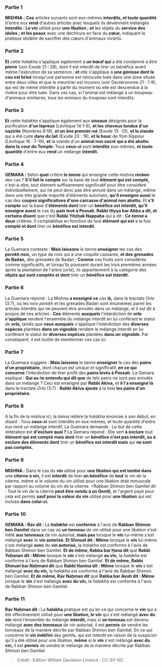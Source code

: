 
### Partie 1
<strong>MISHNA :</strong> <b>Ces</b> articles suivants sont eux-mêmes <b>interdits, et toute quantité</b> d'entre eux <b>rend</b> d'autres articles avec lesquels ils deviennent mélangés <b>interdits : Le vin</b> utilisé pour <b>une libation ; et</b> les objets du <b>service des idoles ; et les peaux</b> avec une déchirure en face du <b>cœur,</b> indiquant la pratique idolâtre de sacrifier des cœurs d'animaux vivants.

### Partie 2
<b>Et</b> cette <i>halakha</i> s'applique également à <b>un bœuf qui</b> a été condamné à être <b>pierre</b> (voir Exode 21 : 28), dont il est interdit de tirer un bénéfice avant même l'exécution de sa sentence ; <b>et</b> elle s'applique à <b>une génisse dont le cou est brisé</b> lorsqu'une personne est retrouvée tuée dans une zone située entre deux villes et que le meurtrier est inconnu (voir Deutéronome 21 : 1-9), qui est de même interdite à partir du moment où elle est descendue à la rivière pour être tuée. Dans ces cas, si l'animal est mélangé à un troupeau d'animaux similaires, tous les animaux du troupeau sont interdits.

### Partie 3
<b>Et</b> cette <i>halakha</i> s'applique également aux <b>oiseaux</b> désignés pour la purification <b>d'un lépreux</b> (Lévitique 14:1-6), <b>et les</b> <b>cheveux tondus d'un nazirite</b> (Nombres 6:18), <b>et un âne premier-né</b> (Exode 13 : 13), <b>et la viande</b> qui a été cuite <b>dans du lait</b> (Exode 23 : 19), <b>et le bouc</b> de Yom Kippour (Lévitique 16 : 7-10), <b>et</b> la viande d'un <b>animal non sacré</b> <b>qui a été abattu dans la</b> <b>cour du Temple. </b> Tous <b>ceux-ci</b> sont <b>interdits</b> eux-mêmes, <b>et toute quantité</b> d'entre eux <b>rend</b> un mélange <b>interdit.</b>

### Partie 4
<strong>GEMARA : </strong>Selon <b>quel</b> critère <b>le <i>tanna</i></b> qui enseigne cette mishna <b>reckon</b> des cas ? <b>S'il fait le compte</b> sur la base de tout <b>élément qui est compté,</b> c'est-à-dire, tout élément suffisamment significatif pour être considéré individuellement, qui ne peut donc pas être annulé dans un mélange, même dans une très grande majorité d'éléments autorisés, <b>qu'il enseigne aussi</b> le cas des <b>coupes significatives d'une <b>carcasse d'animal</b> non abattu.</b> Et <b>s'il compte</b> sur la base d'<b>éléments dont</b> tirer un <b>bénéfice est interdit, qu'il enseigne aussi</b> le cas du <b>pain levé à Pessah. Rabbi Ḥiyya bar Abba a dit, et certains disent</b> que c'est <b>Rabbi Yitzḥak Nappaḥa</b> qui a dit : <b>Ce <i>tanna</i> a deux</b> critères. Il comptabilise en fonction de tout <b>élément qui est</b> à la fois <b>compté et dont</b> tirer un <b>bénéfice est interdit.</b>

### Partie 5
La Guemara conteste : <b>Mais laissons</b> le <i>tanna</i> <b>enseigner</b> les cas des <b><i>perekh</i> noix,</b> un type de noix qui a une coquille cassante, <b>et des grenades de Badan,</b> des grenades de Badan ; <b>Comme</b> ces fruits sont considérés comme significatifs, et lorsqu'ils poussent durant les trois premières années après la plantation de l'arbre [<i>orla</i>], ils appartiennent à la catégorie des <b>objets qui sont comptés et dont</b> tirer un <b>bénéfice est interdit. </b>

### Partie 6
La Guemara répond : La Mishna <b>a enseigné ce</b> cas <b>là,</b> dans le tractate <i>Orla</i> (3:7), où les noix <i>perekh</i> et les grenades Badan sont énumérées parmi les articles interdits qui ne peuvent être annulés dans un mélange, et il est dit à propos de ces articles : <b>Ces</b> éléments <b>auxquels</b> l'interdiction de <b><i>orla</i> s'applique</b> rendent l'ensemble du mélange interdit en lui conférant le statut de <b><i>orla</i>, </b> tandis que <b>ceux auxquels</b> s'applique l'interdiction des <b>diverses espèces</b> plantées <b>dans un vignoble</b> rendent le mélange interdit en lui conférant le statut de <b>diverses espèces</b> plantées <b>dans un vignoble. </b> Par conséquent, il est inutile de mentionner ces cas ici.

### Partie 7
La Guemara suggère : <b>Mais laissons</b> le <i>tanna</i> <b>enseigner</b> le cas des <b>pains d'un propriétaire,</b> dont chacun est unique et significatif, <b>en ce qui concerne</b> l'interdiction de tirer profit des <b>pains levés à Pessah.</b> La Gemara explique : <b>Qui as-tu entendu qui dit que</b> de tels pains ne sont pas annulés dans un mélange ? Ceci est enseigné par <b>Rabbi Akiva,</b> et <b>il l'a enseigné là</b> dans le tractate <i>Orla</i> (3:7) : <b>Rabbi Akiva ajoute</b> à la liste <b>les pains d'un propriétaire.</b>

### Partie 8
A la fin de la mishna ici, la <i>tanna</i> réitère la <i>halakha</i> énoncée à son début, en disant : Tous <b>ceux-ci</b> sont interdits en eux-mêmes, et toute quantité d'entre eux rend un mélange interdit. La Guemara demande : Le but de cette réitération est <b>d'exclure quoi ?</b> La Gemara répond : Elle sert <b>à exclure</b> tout <b>élément qui est compté mais dont</b> tirer un <b>bénéfice n'est pas interdit, ou à exclure des éléments dont</b> tirer un <b>bénéfice est interdit mais</b> qui <b>ne sont pas comptés.</b>

### Partie 9
<strong>MISHNA :</strong> Dans le cas du <b>vin</b> utilisé pour <b>une libation qui est tombé dans</b> une <b>citerne à vin,</b> il est <b>interdit</b> de tirer <b>un bénéfice</b> de <b>tout</b> le vin de la citerne, même si le volume du vin utilisé pour une libation était minuscule par rapport au volume du vin de la citerne. <Rabban Shimon ben Gamliel dit : Tout le</b> vin de la citerne <b>peut être vendu à un Gentil,</b> et l'argent payé pour cela est permis <b>sauf pour la valeur du vin</b> utilisé pour <b>une libation</b> qui est incluse <b>dans celui-ci.</b>

### Partie 10
<strong>GEMARA :</strong> <b>Rav dit : </b> La <b><i>halakha</i></b> est <b>conforme</b> à l'avis de <b>Rabban Shimon ben Gamliel</b> dans un cas où <b>un tonneau</b> de vin utilisé pour une libation s'est mêlé <b>aux tonneaux</b> de vin autorisé, <b>mais pas</b> lorsque le <b>vin</b> lui-même s'est mélangé <b>avec</b> le <b>vin autorisé. Et Shmuel dit : Même</b> lorsque le <b>vin</b> lui-même s'est mélangé <b>avec</b> du <b>vin autorisé,</b> la <i>halakha</i> est conforme à l'avis de Rabban Shimon ben Gamliel. <b>Et de même, Rabba bar Ḥana dit</b> que <b>Rabbi Yoḥanan dit : Même</b> lorsque le <b>vin</b> s'est mélangé <b>au vin,</b> la <i>halakha</i> est conforme à l'avis de Rabban Shimon ben Gamliel. <b>Et de même, Rabbi Shmuel bar Naḥmani dit</b> que <b>Rabbi Ḥanina dit : Même</b> lorsque le <b>vin</b> s'est mélangé <b>avec du vin,</b> la <i>halakha</i> est conforme à l'avis de Rabban Shimon ben Gamliel. <b>Et de même, Rav Naḥman dit</b> que <b>Rabba bar Avuh dit : Même</b> lorsque le <b>vin</b> s'est mélangé <b>avec du vin,</b> la <i>halakha</i> est conforme à l'avis de Rabban Shimon ben Gamliel.

### Partie 11
<b>Rav Naḥman dit : </b> La <b>halakha</i></b> pratique est qu'en ce qui concerne le <b>vin</b> qui a été effectivement utilisé pour <b>une libation, le vin</b> qui s'est mélangé <b>avec du vin</b> rend l'ensemble du mélange <b>interdit, </b> mais si <b>un tonneau</b> est devenu mélangé <b>avec des tonneaux</b> de vin autorisé, il est <b>permis</b> de vendre les tonneaux de la manière décrite par Rabban Shimon ben Gamliel. En ce qui concerne le <b>vin indéfini</b> des gentils, qui est interdit en raison de la suspicion qu'il a été utilisé pour une libation, <b>même</b> si le <b>vin</b> s'est mélangé <b>avec du vin,</b> il est <b>permis</b> de vendre le mélange de la manière décrite par Rabban Shimon ben Gamliel.

>Crédit : Edition William Davidson
>Licence : CC-BY-NC